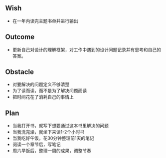 ## Wish
* 在一年内读完主题书单并进行输出

## Outcome
* 更新自己对设计的理解框架，对工作中遇到的设计问题记录并有思考和自己的答案。

## Obstacle
* 对要解决的问题定义不够清楚
* 为了读而读，而不是为了解决问题而读
* 把时间花在了消耗自己的事情上

## Plan
* 当我打开书，就写下想要通过这本书里解决的问题
* 当我洗完澡，就坐下来读1-2个小时书
* 当我吃好午饭，花30分钟整理前1天的笔记
* 阅读一个章节后，写笔记
* 周六早饭后，整理一周的成果，调整节奏